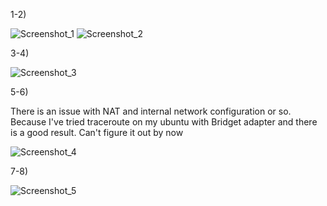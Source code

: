 1-2)


![Screenshot_1](https://user-images.githubusercontent.com/75696130/106952465-d0deef00-6739-11eb-84fd-cb69344e027c.png)
![Screenshot_2](https://user-images.githubusercontent.com/75696130/106952516-e18f6500-6739-11eb-831b-def429e1caa3.png)

3-4)

![Screenshot_3](https://user-images.githubusercontent.com/75696130/106952534-e7854600-6739-11eb-92b8-fedd048d2422.png)

5-6)

There is an issue with NAT and internal network configuration or so. Because I've tried traceroute on my ubuntu with Bridget adapter and there is a good result. Can't figure it out by now

![Screenshot_4](https://user-images.githubusercontent.com/75696130/106952580-f66bf880-6739-11eb-8625-692f40cd51fd.png)

7-8)

![Screenshot_5](https://user-images.githubusercontent.com/75696130/106952595-fe2b9d00-6739-11eb-9b51-38e1f17599ea.png)

